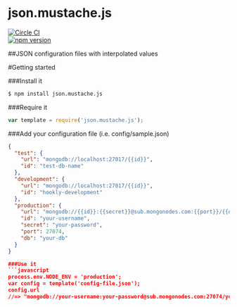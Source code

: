 # json.mustache.js

[![Circle CI](https://circleci.com/gh/bnorton/json.mustache.js.svg?style=svg)](https://circleci.com/gh/bnorton/json.mustache.js)  
[![npm version](https://badge.fury.io/js/json.mustache.js.svg)](http://badge.fury.io/js/json.mustache.js)

##JSON configuration files with interpolated values

#Getting started

###Install it
```bash
$ npm install json.mustache.js
```

###Require it
```javascript
var template = require('json.mustache.js');
```

###Add your configuration file (i.e. config/sample.json)
```json
{
  "test": {
    "url": "mongodb://localhost:27017/{{id}}",
    "id": "test-db-name"
  },
  "development": {
    "url": "mongodb://localhost:27017/{{id}}",
    "id": "hookly-development"
  },
  "production": {
    "url": "mongodb://{{id}}:{{secret}}@sub.mongonodes.com:{{port}}/{{db}}",
    "id": "your-username",
    "secret": "your-password",
    "port": 27074,
    "db": "your-db"
  }
}

###Use it
```javascript
process.env.NODE_ENV = 'production';
var config = template('config-file.json');
config.url
//=> "mongodb://your-username:your-password@sub.mongonodes.com:27074/your-db"
```
